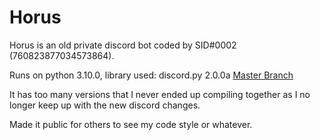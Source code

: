 # Horus
Horus is an old private discord bot coded by SID#0002 (760823877034573864).

Runs on python 3.10.0, library used: discord.py 2.0.0a [Master Branch](https://github.com/Rapptz/discord.py)

It has too many versions that I never ended up compiling together as I no longer keep up with the new discord changes.

Made it public for others to see my code style or whatever.
